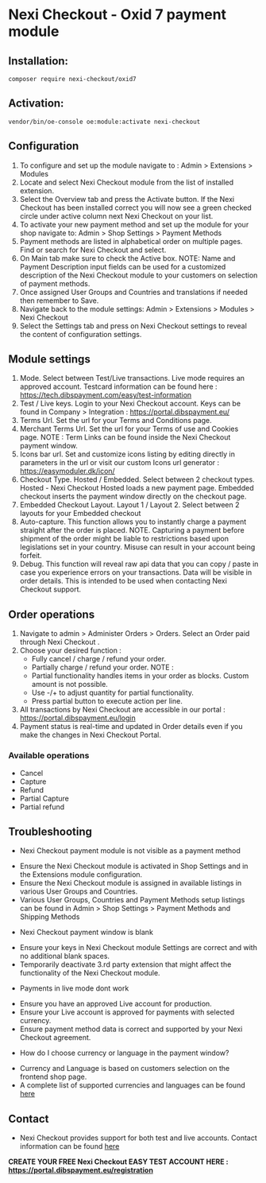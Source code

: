 # Nexi Checkout - Oxid 7 payment module

## Installation:

`composer require nexi-checkout/oxid7`

## Activation:

`vendor/bin/oe-console oe:module:activate nexi-checkout`

## Configuration

1. To configure and set up the module navigate to : Admin > Extensions > Modules
2. Locate and select Nexi Checkout module from the list of installed extension.
3. Select the Overview tab and press the Activate button. If the Nexi Checkout has been installed correct you will
   now see a green checked circle under active column next Nexi Checkout on your list.
4. To activate your new payment method and set up the module for your shop navigate to:
   Admin > Shop Settings > Payment Methods
5. Payment methods are listed in alphabetical order on multiple pages. Find or search for Nexi Checkout and select.
6. On Main tab make sure to check the Active box.
   NOTE: Name and Payment Description input fields can be used for a customized description of the Nexi Checkout
   module to your customers on selection of payment methods.
7. Once assigned User Groups and Countries and translations if needed then remember to Save.
8. Navigate back to the module settings:
   Admin > Extensions > Modules > Nexi Checkout
9. Select the Settings tab and press on Nexi Checkout settings to reveal the content of configuration settings.

## Module settings

1. Mode. Select between Test/Live transactions. Live mode requires an approved account.
   Testcard information can be found here : https://tech.dibspayment.com/easy/test-information
2. Test / Live keys. Login to your Nexi Checkout account. Keys can be found in Company >
   Integration : https://portal.dibspayment.eu/
3. Terms Url. Set the url for your Terms and Conditions page.
4. Merchant Terms Url. Set the url for your Terms of use and Cookies page.
   NOTE : Term Links can be found inside the Nexi Checkout payment window.
5. Icons bar url. Set and customize icons listing by editing directly in parameters in the url or visit our custom Icons
   url generator : https://easymoduler.dk/icon/
6. Checkout Type. Hosted / Embedded. Select between 2 checkout types. Hosted - Nexi Checkout Hosted loads a new payment
   page.
   Embedded checkout inserts the payment window directly on the checkout page.
7. Embedded Checkout Layout. Layout 1 / Layout 2. Select between 2 layouts for your Embedded checkout
8. Auto-capture. This function allows you to instantly charge a payment straight after the order is placed.
   NOTE. Capturing a payment before shipment of the order might be liable to restrictions based upon legislations set in
   your country. Misuse can result in your account being forfeit.
9. Debug. This function will reveal raw api data that you can copy / paste in case you experience errors on your
   transactions. Data will be visible in order details. This is intended to be used when contacting Nexi Checkout
   support.

## Order operations

1. Navigate to admin > Administer Orders > Orders. Select an Order paid through Nexi Checkout .
2. Choose your desired function :
    - Fully cancel / charge / refund your order.
    - Partially charge / refund your order.
      NOTE :
    - Partial functionality handles items in your order as blocks. Custom amount is not possible.
    - Use -/+ to adjust quantity for partial functionality.
    - Press partial button to execute action per line.
3. All transactions by Nexi Checkout are accessible in our portal : https://portal.dibspayment.eu/login
4. Payment status is real-time and updated in Order details even if you make the changes in Nexi Checkout Portal.

### Available operations

* Cancel
* Capture
* Refund
* Partial Capture
* Partial refund

## Troubleshooting

* Nexi Checkout payment module is not visible as a payment method

- Ensure the Nexi Checkout module is activated in Shop Settings and in the Extensions module configuration.
- Ensure the Nexi Checkout module is assigned in available listings in various User Groups and Countries.
- Various User Groups, Countries and Payment Methods setup listings can be found in Admin > Shop Settings > Payment
  Methods and Shipping Methods

* Nexi Checkout payment window is blank

- Ensure your keys in Nexi Checkout module Settings are correct and with no additional blank spaces.
- Temporarily deactivate 3.rd party extension that might affect the functionality of the Nexi Checkout module.

* Payments in live mode dont work

- Ensure you have an approved Live account for production.
- Ensure your Live account is approved for payments with selected currency.
- Ensure payment method data is correct and supported by your Nexi Checkout agreement.

* How do I choose currency or language in the payment window?

- Currency and Language is based on customers selection on the frontend shop page.
- A complete list of supported currencies and languages can be
  found [here](https://developer.nexigroup.com/nexi-checkout/en-EU/docs/nexi-checkout-for-oxid/)

## Contact

- Nexi Checkout provides support for both test and live accounts. Contact information can be
  found [here](https://developer.nexigroup.com/nexi-checkout/en-EU/support/)

**CREATE YOUR FREE Nexi Checkout EASY TEST ACCOUNT HERE : https://portal.dibspayment.eu/registration**
